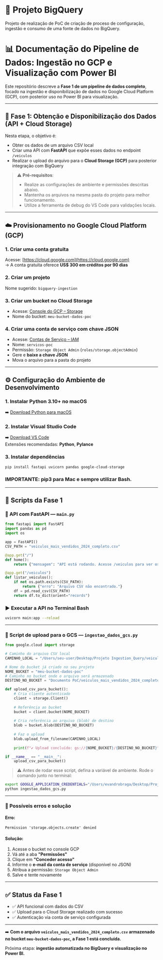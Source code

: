 # 🎯 Projeto BigQuery
Projeto de realização de PoC de criação de proceso de configuração, ingestão e consumo de uma fonte de dados no BigQuery.

# 📊 Documentação do Pipeline de Dados: Ingestão no GCP e Visualização com Power BI

Este repositório descreve a **Fase 1 de um pipeline de dados completo**, focado na ingestão e disponibilização de dados no Google Cloud Platform (GCP), com posterior uso no Power BI para visualização.

---

## 📌 Fase 1: Obtenção e Disponibilização dos Dados (API + Cloud Storage)

Nesta etapa, o objetivo é:

- Obter os dados de um arquivo CSV local
- Criar uma API com **FastAPI** que expõe esses dados no endpoint `/veiculos`
- Realizar o upload do arquivo para o **Cloud Storage (GCP)** para posterior integração com BigQuery

> ⚠️ **Pré-requisitos**:
> - Realize as configurações de ambiente e permissões descritas abaixo.
> - Mantenha os arquivos na mesma pasta do projeto para melhor funcionamento.
> - Utilize a ferramenta de debug do VS Code para validações locais.

---

## ☁️ Provisionamento no Google Cloud Platform (GCP)

### 1. Criar uma conta gratuita
Acesse: [https://cloud.google.com](https://cloud.google.com)  
→ A conta gratuita oferece **US$ 300 em créditos por 90 dias**

### 2. Criar um projeto
Nome sugerido: `bigquery-ingestion`

### 3. Criar um bucket no Cloud Storage
- Acesse: [Console do GCP – Storage](https://console.cloud.google.com/storage)
- Nome do bucket: `meu-bucket-dados-poc`

### 4. Criar uma conta de serviço com chave JSON
- Acesse: [Contas de Serviço – IAM](https://console.cloud.google.com/iam-admin/serviceaccounts)
- Nome: `servicos-poc`
- Permissão: `Storage Object Admin` (`roles/storage.objectAdmin`)
- Gere e **baixe a chave JSON**
- Mova o arquivo para a pasta do projeto

---

## ⚙️ Configuração do Ambiente de Desenvolvimento

### 1. Instalar Python 3.10+ no macOS
➡️ [Download Python para macOS](https://www.python.org/downloads/mac-osx/)

### 2. Instalar Visual Studio Code
➡️ [Download VS Code](https://code.visualstudio.com/)  
Extensões recomendadas: **Python**, **Pylance**

### 3. Instalar dependências

```bash
pip install fastapi uvicorn pandas google-cloud-storage
```

### IMPORTANTE: pip3 para Mac e sempre utilizar Bash.

---

## 📄 Scripts da Fase 1

### 🔹 API com FastAPI — `main.py`

```python
from fastapi import FastAPI
import pandas as pd
import os

app = FastAPI()
CSV_PATH = "veiculos_mais_vendidos_2024_completo.csv"

@app.get("/")
def home():
    return {"mensagem": "API está rodando. Acesse /veiculos para ver os dados."}

@app.get("/veiculos")
def listar_veiculos():
    if not os.path.exists(CSV_PATH):
        return {"erro": "Arquivo CSV não encontrado."}
    df = pd.read_csv(CSV_PATH)
    return df.to_dict(orient="records")
```

### ▶️ Executar a API no Terminal Bash

```bash
uvicorn main:app --reload
```

---

### 🔹 Script de upload para o GCS — `ingestao_dados_gcs.py`

```python
from google.cloud import storage

# Caminho do arquivo CSV local
CAMINHO_LOCAL = "/Users/seu-user/Desktop/Projeto Ingestion_Query/veiculos_mais_vendidos_2024_completo.csv"

# Nome do bucket já criado no seu projeto
NOME_BUCKET = "meu-bucket-dados-poc"
# Caminho no bucket onde o arquivo será armazenado
DESTINO_NO_BUCKET = "Documento PoC/veiculos_mais_vendidos_2024_completo.csv"

def upload_csv_para_bucket():
    # Cria cliente autenticado
    client = storage.Client()
    
    # Referência ao bucket
    bucket = client.bucket(NOME_BUCKET)
    
    # Cria referência ao arquivo (blob) de destino
    blob = bucket.blob(DESTINO_NO_BUCKET)
    
    # Faz o upload
    blob.upload_from_filename(CAMINHO_LOCAL)
    
    print(f"✔️ Upload concluído: gs://{NOME_BUCKET}/{DESTINO_NO_BUCKET}")

if __name__ == "__main__":
    upload_csv_para_bucket()
```

> ⚠️ Antes de rodar esse script, defina a variável de ambiente. Rode o comando junto no terminal:

```bash
export GOOGLE_APPLICATION_CREDENTIALS="/Users/evandrobraga/Desktop/Projeto Ingestion_Query/bigquery-ingestion-key.json"
python ingestao_dados_gcs.py
```

---

### 🚧 Possíveis erros e solução

#### Erro:
```
Permission 'storage.objects.create' denied
```

#### Solução:
1. Acesse o bucket no console GCP
2. Vá até a aba **"Permissões"**
3. Clique em **"Conceder acesso"**
4. Informe o **e-mail da conta de serviço** (disponível no JSON)
5. Atribua a permissão: `Storage Object Admin`
6. Salve e tente novamente

---

## ✅ Status da Fase 1

- ✅ API funcional com dados do CSV
- ✅ Upload para o Cloud Storage realizado com sucesso
- ✅ Autenticação via conta de serviço configurada

---

➡️ **Com o arquivo `veiculos_mais_vendidos_2024_completo.csv` armazenado no bucket `meu-bucket-dados-poc`, a Fase 1 está concluída.**

Próxima etapa: **ingestão automatizada no BigQuery e visualização no Power BI.**
